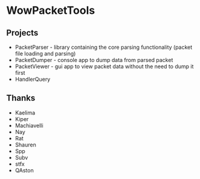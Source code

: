 WowPacketTools
========

Projects
--------------------------------------------------

* PacketParser - library containing the core parsing functionality (packet file loading and parsing)
* PacketDumper - console app to dump data from parsed packet
* PacketViewer - gui app to view packet data without the need to dump it first
* HandlerQuery


Thanks
--------------------------------------------------

- Kaelima
- Kiper
- Machiavelli
- Nay
- Rat
- Shauren
- Spp
- Subv
- stfx
- QAston
